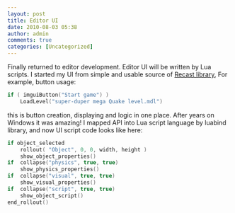```yaml
---
layout: post
title: Editor UI
date: 2010-08-03 05:38
author: admin
comments: true
categories: [Uncategorized]
---
```

Finally returned to editor development.  Editor UI will be written by Lua scripts.      I started my UI  from simple and usable  source of <a href="http://code.google.com/p/recastnavigation/">Recast library</a>,   For example, button usage:

```C++
if ( imguiButton("Start game") )
	LoadLevel("super-duper mega Quake level.mdl")
```

this is button creation, displaying and logic in one place. After  years on Windows it was amazing!     I mapped API into Lua script language by luabind library, and  now UI script code looks like here:

```C++
if object_selected
	rollout( "Object", 0, 0, width, height )
	show_object_properties()
if  collapse("physics", true, true)
	show_physics_properties()
if  collapse("visual", true, true)
	show_visual_properties()
if  collapse("script", true, true)
	show_object_script()
end_rollout()
```

